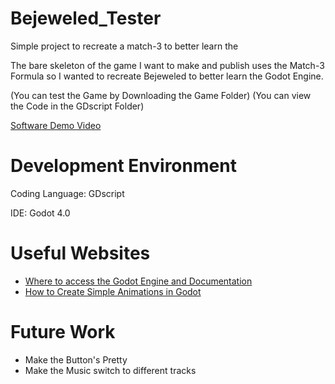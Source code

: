 # Bejeweled_Tester
Simple project to recreate a match-3 to better learn the <Godot Engine>

The bare skeleton of the game I want to make and publish uses the Match-3 Formula so I wanted to recreate Bejeweled to better learn the Godot Engine.

(You can test the Game by Downloading the Game Folder)
(You can view the Code in the GDscript Folder)

[Software Demo Video](https://youtu.be/UAXXz3qaksw)

# Development Environment
Coding Language: GDscript

IDE: Godot 4.0

# Useful Websites
* [Where to access the Godot Engine and Documentation](https://godotengine.org/)
* [How to Create Simple Animations in Godot](https://www.youtube.com/watch?v=NB64GQX9mrw&t=116s)

# Future Work

* Make the Button's Pretty
* Make the Music switch to different tracks

